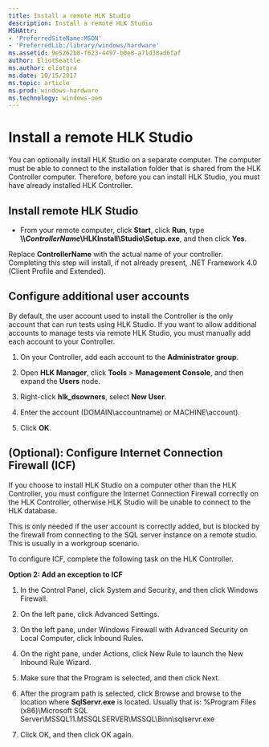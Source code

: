 ```yaml
---
title: Install a remote HLK Studio
description: Install a remote HLK Studio
MSHAttr:
- 'PreferredSiteName:MSDN'
- 'PreferredLib:/library/windows/hardware'
ms.assetid: 9e5262b8-f623-4497-b0e8-a71d38ad6faf
author: EliotSeattle
ms.author: eliotgra
ms.date: 10/15/2017
ms.topic: article
ms.prod: windows-hardware
ms.technology: windows-oem
---
```


# Install a remote HLK Studio


You can optionally install HLK Studio on a separate computer. The computer must be able to connect to the installation folder that is shared from the HLK Controller computer. Therefore, before you can install HLK Studio, you must have already installed HLK Controller.

## <span id="Install_remote_HLK_Studio"></span><span id="install_remote_hlk_studio"></span><span id="INSTALL_REMOTE_HLK_STUDIO"></span>Install remote HLK Studio


-   From your remote computer, click **Start**, click **Run**, type **\\\\*ControllerName*\\HLKInstall\\Studio\\Setup.exe**, and then click **Yes**.

Replace **ControllerName** with the actual name of your controller. Completing this step will install, if not already present, .NET Framework 4.0 (Client Profile and Extended).

## <span id="Configure_additional_user_accounts"></span><span id="configure_additional_user_accounts"></span><span id="CONFIGURE_ADDITIONAL_USER_ACCOUNTS"></span>Configure additional user accounts


By default, the user account used to install the Controller is the only account that can run tests using HLK Studio. If you want to allow additional accounts to manage tests via remote HLK Studio, you must manually add each account to your Controller.

1.  On your Controller, add each account to the **Administrator group**.

2.  Open **HLK Manager**, click **Tools** &gt; **Management Console**, and then expand the **Users** node.

3.  Right-click **hlk\_dsowners**, select **New User**.

4.  Enter the account (DOMAIN\\accountname) or MACHINE\\account).

5.  Click **OK**.

## <span id="_Optional___Configure_Internet_Connection_Firewall__ICF_"></span><span id="_optional___configure_internet_connection_firewall__icf_"></span><span id="_OPTIONAL___CONFIGURE_INTERNET_CONNECTION_FIREWALL__ICF_"></span>(Optional): Configure Internet Connection Firewall (ICF)


If you choose to install HLK Studio on a computer other than the HLK Controller, you must configure the Internet Connection Firewall correctly on the HLK Controller, otherwise HLK Studio will be unable to connect to the HLK database.

This is only needed if the user account is correctly added, but is blocked by the firewall from connecting to the SQL server instance on a remote studio. This is usually in a workgroup scenario.

To configure ICF, complete the following task on the HLK Controller.

**Option 2: Add an exception to ICF**

1.  In the Control Panel, click System and Security, and then click Windows Firewall.

2.  On the left pane, click Advanced Settings.

3.  On the left pane, under Windows Firewall with Advanced Security on Local Computer, click Inbound Rules.

4.  On the right pane, under Actions, click New Rule to launch the New Inbound Rule Wizard.

5.  Make sure that the Program is selected, and then click Next.

6.  After the program path is selected, click Browse and browse to the location where **SqlServr.exe** is located. Usually that is: %Program Files (x86)\\Microsoft SQL Server\\MSSQL11.MSSQLSERVER\\MSSQL\\Binn\\sqlservr.exe

7.  Click OK, and then click OK again.

 

 






